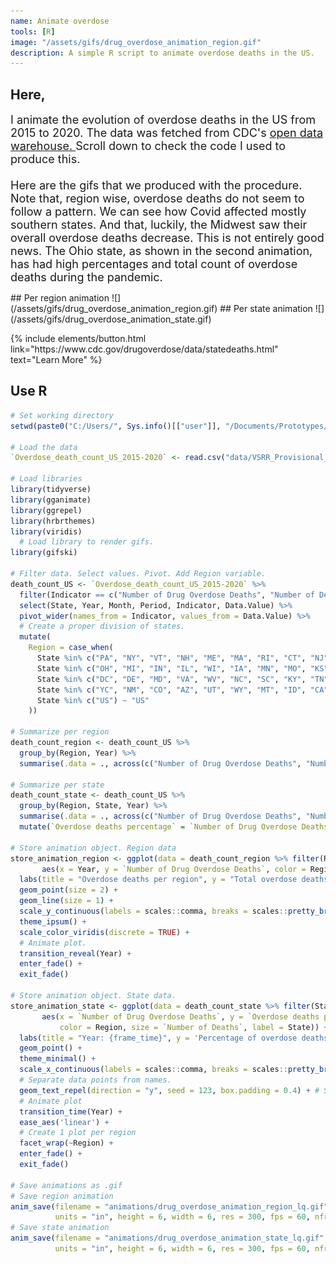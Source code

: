 ```yaml
---
name: Animate overdose
tools: [R]
image: "/assets/gifs/drug_overdose_animation_region.gif"
description: A simple R script to animate overdose deaths in the US.
---
```


<p style = "text-align: justify"> <h2> Here,</h2>
<font size = "+1">
I animate the evolution of overdose deaths in the US from 2015 to 2020. The data was fetched from CDC's
<a href = "https://data.cdc.gov/NCHS/VSRR-Provisional-Drug-Overdose-Death-Counts/xkb8-kh2a"> open data warehouse. </a>
Scroll down to check the code I used to produce this.
<br> <br>
Here are the gifs that we produced with the procedure.
Note that, region wise, overdose deaths do not seem to follow a pattern. We can see how Covid affected mostly southern states. And that, luckily, the Midwest saw their overall overdose deaths decrease. This is not entirely good news. The Ohio state, as shown in the second animation, has had high percentages and total count of overdose deaths during the pandemic.  
</font>
</p>
## Per region animation
![](/assets/gifs/drug_overdose_animation_region.gif)
## Per state animation
![](/assets/gifs/drug_overdose_animation_state.gif)

<p class="text-center">
{% include elements/button.html link="https://www.cdc.gov/drugoverdose/data/statedeaths.html" text="Learn More" %}
</p>

## Use R
```R
# Set working directory
setwd(paste0("C:/Users/", Sys.info()[["user"]], "/Documents/Prototypes/Animate_overdose"))

# Load the data
`Overdose_death_count_US_2015-2020` <- read.csv("data/VSRR_Provisional_Drug_Overdose_Death_Counts.csv")

# Load libraries
library(tidyverse)
library(gganimate)
library(ggrepel)
library(hrbrthemes)
library(viridis)
  # Load library to render gifs.
library(gifski)

# Filter data. Select values. Pivot. Add Region variable.
death_count_US <- `Overdose_death_count_US_2015-2020` %>%
  filter(Indicator == c("Number of Drug Overdose Deaths", "Number of Deaths")) %>%
  select(State, Year, Month, Period, Indicator, Data.Value) %>%
  pivot_wider(names_from = Indicator, values_from = Data.Value) %>%
  # Create a proper division of states.  
  mutate(
    Region = case_when(
      State %in% c("PA", "NY", "VT", "NH", "ME", "MA", "RI", "CT", "NJ", "RI") ~ "Northeast",
      State %in% c("OH", "MI", "IN", "IL", "WI", "IA", "MN", "MO", "KS", "SD", "NE", "ND") ~ "Midwest",
      State %in% c("DC", "DE", "MD", "VA", "WV", "NC", "SC", "KY", "TN", "GA", "FL", "AL", "MS", "LA", "AR", "OK", "TX") ~ "South",
      State %in% c("YC", "NM", "CO", "AZ", "UT", "WY", "MT", "ID", "CA", "NV", "OR", "WA", "AK", "HI") ~ "West",
      State %in% c("US") ~ "US"
    ))

# Summarize per region
death_count_region <- death_count_US %>%
  group_by(Region, Year) %>%
  summarise(.data = ., across(c("Number of Drug Overdose Deaths", "Number of Deaths"), sum, na.rm = TRUE))

# Summarize per state
death_count_state <- death_count_US %>%
  group_by(Region, State, Year) %>%
  summarise(.data = ., across(c("Number of Drug Overdose Deaths", "Number of Deaths"), sum, na.rm = TRUE)) %>%
  mutate(`Overdose deaths percentage` = `Number of Drug Overdose Deaths` / `Number of Deaths` * 100)

# Store animation object. Region data
store_animation_region <- ggplot(data = death_count_region %>% filter(Region != "US"),
       aes(x = Year, y = `Number of Drug Overdose Deaths`, color = Region)) +
  labs(title = "Overdose deaths per region", y = "Total overdose deaths") +
  geom_point(size = 2) +
  geom_line(size = 1) +
  scale_y_continuous(labels = scales::comma, breaks = scales::pretty_breaks(n = 5)) +
  theme_ipsum() +
  scale_color_viridis(discrete = TRUE) +
  # Animate plot.
  transition_reveal(Year) +
  enter_fade() +
  exit_fade()

# Store animation object. State data.
store_animation_state <- ggplot(data = death_count_state %>% filter(State != "US"),
       aes(x = `Number of Drug Overdose Deaths`, y = `Overdose deaths percentage`,
           color = Region, size = `Number of Deaths`, label = State)) +
  labs(title = "Year: {frame_time}", y = 'Percentage of overdose deaths', x = 'Total overdose deaths') +
  geom_point() +
  theme_minimal() +
  scale_x_continuous(labels = scales::comma, breaks = scales::pretty_breaks(n = 2)) +
  # Separate data points from names.  
  geom_text_repel(direction = "y", seed = 123, box.padding = 0.4) + # Set non-random seed in text repel
  # Animate plot
  transition_time(Year) +
  ease_aes('linear') +
  # Create 1 plot per region
  facet_wrap(~Region) +
  enter_fade() +
  exit_fade()

# Save animations as .gif
# Save region animation
anim_save(filename = "animations/drug_overdose_animation_region_lq.gif", animation = store_animation_region,
          units = "in", height = 6, width = 6, res = 300, fps = 60, nframes = 300, duration = 4)
# Save state animation
anim_save(filename = "animations/drug_overdose_animation_state_lq.gif", animation = store_animation_state,
          units = "in", height = 6, width = 6, res = 300, fps = 60, nframes = 300, duration = 12)
```
